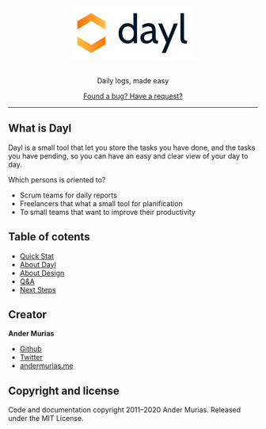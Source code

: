 <div align="center">
  <a href="https://dayl.om.nom.es" rel="nofollow">
    <img src="etc/assets/logo/full/dayl_logo_full.png" style="width: 50%; max-width:100%;">
    </a>
  </a>
</div>
<br/>
<p align="center">
Daily logs, made easy
</p>
<p align="center">
<a href="https://github.com/andermurias/dayl/issues/new">Found a bug? Have a request?</a>
</p>

---

## What is Dayl

Dayl is a small tool that let you store the tasks you have done, and the tasks you have pending, so you can have an easy and clear view of your day to day.

Which persons is oriented to?
- Scrum teams for daily reports
- Freelancers that what a small tool for planification
- To small teams that want to improve their productivity


## Table of cotents

- [Quick Stat](./etc/doc/quick-start.md)
- [About Dayl](./etc/doc/about-dayl.md)
- [About Design](./etc/doc/about-design.md)
- [Q&A](./etc/doc/questions-answers.md)
- [Next Steps](./etc/doc/next-stes.md)

## Creator

__Ander Murias__

- [Github](https://github.com/andermurias)
- [Twitter](https://twitter.com/andermurias)
- [andermurias.me](https://andermurias.me)

## Copyright and license

Code and documentation copyright 2011–2020 Ander Murias. Released under the MIT License. 